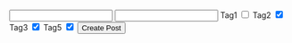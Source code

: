 

<html>
  <form method="post" action="/posts" accept-charset="utf8"> 
   <input type="text" name="post[title]">
   <input type="text" name="post[body]">
   <input type="hidden" name="authenticity_token" 
          value="<%= form_authenticity_token %>">
   <input type="hidden" value="" name="post[tag_ids][]">
   <label for="post_tag_ids_1">Tag1</label>    
   <input type="checkbox" name="post[tag_ids][]" value="1">
   <label for="post_tag_ids_2">Tag2</label>
   <input type="checkbox" name="post[tag_ids][]" value="2" checked>
   <label for="post_tag_ids_3">Tag3</label>
   <input type="checkbox" name="post[tag_ids][]" value="3" checked>
   <label for="post_tag_ids_1">Tag5</label>
   <input type="checkbox" name="post[tag_ids][]" value="5" checked>
   <input type='submit' value='Create Post'>
  </form>
</html>